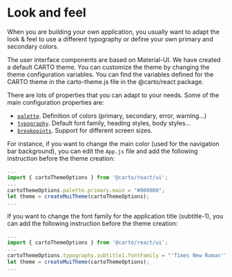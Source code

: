 # Look and feel

When you are building your own application, you usually want to adapt the look & feel to use a different typography or define your own primary and secondary colors.

The user interface components are based on Material-UI. We have created a default CARTO theme. You can customize the theme by changing the theme configuration variables. You can find the variables defined for the CARTO theme in the carto-theme.js file in the @carto/react package.

There are lots of properties that you can adapt to your needs. Some of the main configuration properties are:

- <code>[palette](https://material-ui.com/customization/palette/)</code>. Definition of colors (primary, secondary, error, warning…)
- <code>[typography](https://material-ui.com/customization/typography/)</code>. Default font family, heading styles, body styles…
- <code>[breakpoints](https://material-ui.com/customization/breakpoints/)</code>. Support for different screen sizes.

For instance, if you want to change the main color (used for the navigation bar background), you can edit the `App.js` file and add the following instruction before the theme creation:

```javascript
...
import { cartoThemeOptions } from '@carto/react/ui';
...
cartoThemeOptions.palette.primary.main = "#800000";
let theme = createMuiTheme(cartoThemeOptions);
...
```

If you want to change the font family for the application title (subtitle-1), you can add the following instruction before the theme creation:

```javascript
...
import { cartoThemeOptions } from '@carto/react/ui';
...
cartoThemeOptions.typography.subtitle1.fontFamily = "'Times New Roman'";
let theme = createMuiTheme(cartoThemeOptions);
...
```